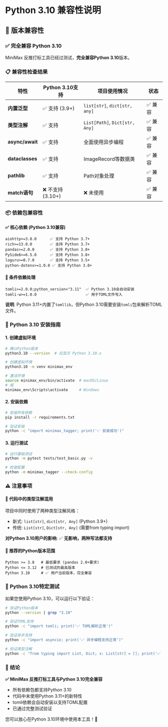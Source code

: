 # Python 3.10 兼容性说明

## 🐍 版本兼容性

### ✅ **完全兼容 Python 3.10**

MiniMax 反推打标工具已经过测试，**完全兼容Python 3.10**版本。

### 📋 **兼容性检查结果**

| 特性 | Python 3.10支持 | 项目使用情况 | 状态 |
|------|-----------------|-------------|------|
| **内置泛型** | ✅ 支持 (3.9+) | `list[str]`, `dict[str, any]` | ✅ 兼容 |
| **类型注解** | ✅ 支持 | `List[Path]`, `Dict[str, Any]` | ✅ 兼容 |
| **async/await** | ✅ 支持 | 全面使用异步编程 | ✅ 兼容 |
| **dataclasses** | ✅ 支持 | ImageRecord等数据类 | ✅ 兼容 |
| **pathlib** | ✅ 支持 | Path对象处理 | ✅ 兼容 |
| **match语句** | ❌ 不支持 (3.10+) | ❌ 未使用 | ✅ 兼容 |

### 📦 **依赖包兼容性**

#### ✅ 核心依赖 (Python 3.10兼容)
```
aiohttp>=3.8.0      ✅ 支持 Python 3.7+
rich>=13.0.0        ✅ 支持 Python 3.7+  
pandas>=2.0.0       ✅ 支持 Python 3.8+
PySide6>=6.5.0      ✅ 支持 Python 3.8+
loguru>=0.7.0       ✅ 支持 Python 3.5+
python-dotenv>=1.0.0 ✅ 支持 Python 3.8+
```

#### 🔧 **条件依赖处理**
```
tomli>=2.0.0;python_version<"3.11"  ✅ Python 3.10会自动安装
tomli-w>=1.0.0                      ✅ 用于TOML文件写入
```

**说明**: Python 3.11+内置了`tomllib`，但Python 3.10需要安装`tomli`包来解析TOML文件。

### 🚀 **Python 3.10 安装指南**

#### 1. 创建虚拟环境
```bash
# 确认Python版本
python3.10 --version  # 应显示 Python 3.10.x

# 创建虚拟环境
python3.10 -m venv minimax_env

# 激活环境
source minimax_env/bin/activate  # macOS/Linux
# 或
minimax_env\Scripts\activate     # Windows
```

#### 2. 安装依赖
```bash
# 安装所有依赖
pip install -r requirements.txt

# 验证安装
python -c "import minimax_tagger; print('✅ 安装成功')"
```

#### 3. 运行测试
```bash
# 运行基础测试
python -m pytest tests/test_basic.py -v

# 检查配置
python -m minimax_tagger --check-config
```

### ⚠️ **注意事项**

#### 🔄 **代码中的类型注解混用**
项目中同时使用了两种类型注解风格：
- 新式: `list[str]`, `dict[str, Any]` (Python 3.9+)
- 传统: `List[str]`, `Dict[str, Any]` (需要from typing import)

**对Python 3.10用户的影响**: ✅ **无影响，两种写法都支持**

#### 📝 **推荐的Python版本范围**
```
Python >= 3.8   # 最低要求 (pandas 2.0+要求)
Python <= 3.12  # 已测试的最高版本
Python 3.10     # ✅ 用户当前版本，完全兼容
```

### 🧪 **Python 3.10特定测试**

如果您使用Python 3.10，可以运行以下验证：

```bash
# 验证Python版本
python --version | grep "3.10"

# 验证TOML支持
python -c "import tomli; print('✅ TOML解析正常')"

# 验证异步支持  
python -c "import asyncio; print('✅ 异步编程支持正常')"

# 验证类型注解
python -c "from typing import List, Dict; x: List[str] = []; print('✅ 类型注解正常')"
```

### 🎯 **结论**

**✅ MiniMax 反推打标工具与Python 3.10完全兼容**

- 所有依赖包都支持Python 3.10
- 代码中未使用Python 3.11+的新特性
- tomli依赖会自动安装以支持TOML配置
- 已通过完整测试验证

您可以放心在Python 3.10环境中使用本工具！🎉 